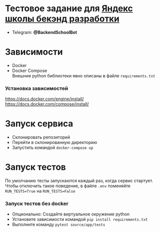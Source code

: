 # Тестовое задание для [Яндекс школы бекэнд разработки](https://academy.yandex.ru/schools/backend)
- Telegram: **@BackendSchoolBot**

# Зависимости
- Docker
- Docker Compose  
Внешние python библиотеки явно описаны в файле `requirements.txt`

### Установка зависимостей
https://docs.docker.com/engine/install/  
https://docs.docker.com/compose/install/

# Запуск сервиса
- Склонировать репозиторий
- Перейти в склонированную директорию
- Запустить командой `docker-compose up`

# Запуск тестов
По умолчанию тесты запускаются каждый раз, когда сервис стартует.
Чтобы отключить такое поведение, в файле `.env` поменяйте `RUN_TESTS=True` на `RUN_TESTS=False`  
### Запуск тестов без docker
- Опционально: Создайте виртуальное окружение python
- Установите зависимости командой `pip install requirements.txt`
- Выполните команду `pytest source/app/tests` 
